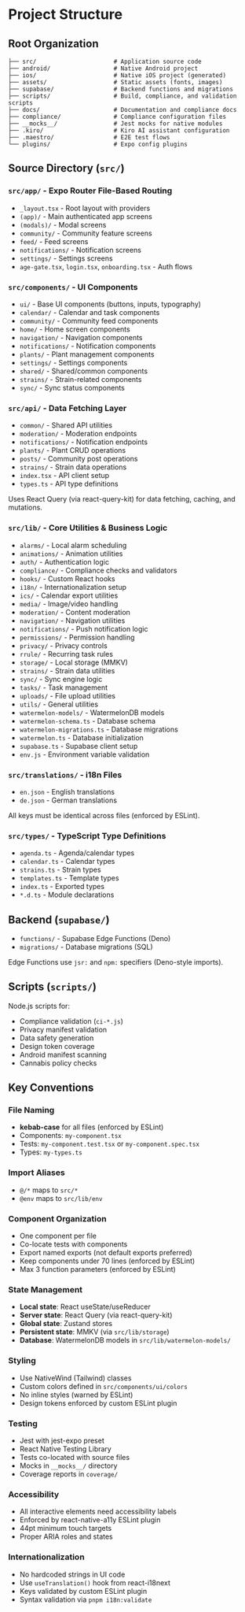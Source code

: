 # Project Structure

## Root Organization

```
├── src/                      # Application source code
├── android/                  # Native Android project
├── ios/                      # Native iOS project (generated)
├── assets/                   # Static assets (fonts, images)
├── supabase/                 # Backend functions and migrations
├── scripts/                  # Build, compliance, and validation scripts
├── docs/                     # Documentation and compliance docs
├── compliance/               # Compliance configuration files
├── __mocks__/                # Jest mocks for native modules
├── .kiro/                    # Kiro AI assistant configuration
├── .maestro/                 # E2E test flows
└── plugins/                  # Expo config plugins
```

## Source Directory (`src/`)

### `src/app/` - Expo Router File-Based Routing

- `_layout.tsx` - Root layout with providers
- `(app)/` - Main authenticated app screens
- `(modals)/` - Modal screens
- `community/` - Community feature screens
- `feed/` - Feed screens
- `notifications/` - Notification screens
- `settings/` - Settings screens
- `age-gate.tsx`, `login.tsx`, `onboarding.tsx` - Auth flows

### `src/components/` - UI Components

- `ui/` - Base UI components (buttons, inputs, typography)
- `calendar/` - Calendar and task components
- `community/` - Community feed components
- `home/` - Home screen components
- `navigation/` - Navigation components
- `notifications/` - Notification components
- `plants/` - Plant management components
- `settings/` - Settings components
- `shared/` - Shared/common components
- `strains/` - Strain-related components
- `sync/` - Sync status components

### `src/api/` - Data Fetching Layer

- `common/` - Shared API utilities
- `moderation/` - Moderation endpoints
- `notifications/` - Notification endpoints
- `plants/` - Plant CRUD operations
- `posts/` - Community post operations
- `strains/` - Strain data operations
- `index.tsx` - API client setup
- `types.ts` - API type definitions

Uses React Query (via react-query-kit) for data fetching, caching, and mutations.

### `src/lib/` - Core Utilities & Business Logic

- `alarms/` - Local alarm scheduling
- `animations/` - Animation utilities
- `auth/` - Authentication logic
- `compliance/` - Compliance checks and validators
- `hooks/` - Custom React hooks
- `i18n/` - Internationalization setup
- `ics/` - Calendar export utilities
- `media/` - Image/video handling
- `moderation/` - Content moderation
- `navigation/` - Navigation utilities
- `notifications/` - Push notification logic
- `permissions/` - Permission handling
- `privacy/` - Privacy controls
- `rrule/` - Recurring task rules
- `storage/` - Local storage (MMKV)
- `strains/` - Strain data utilities
- `sync/` - Sync engine logic
- `tasks/` - Task management
- `uploads/` - File upload utilities
- `utils/` - General utilities
- `watermelon-models/` - WatermelonDB models
- `watermelon-schema.ts` - Database schema
- `watermelon-migrations.ts` - Database migrations
- `watermelon.ts` - Database initialization
- `supabase.ts` - Supabase client setup
- `env.js` - Environment variable validation

### `src/translations/` - i18n Files

- `en.json` - English translations
- `de.json` - German translations

All keys must be identical across files (enforced by ESLint).

### `src/types/` - TypeScript Type Definitions

- `agenda.ts` - Agenda/calendar types
- `calendar.ts` - Calendar types
- `strains.ts` - Strain types
- `templates.ts` - Template types
- `index.ts` - Exported types
- `*.d.ts` - Module declarations

## Backend (`supabase/`)

- `functions/` - Supabase Edge Functions (Deno)
- `migrations/` - Database migrations (SQL)

Edge Functions use `jsr:` and `npm:` specifiers (Deno-style imports).

## Scripts (`scripts/`)

Node.js scripts for:

- Compliance validation (`ci-*.js`)
- Privacy manifest validation
- Data safety generation
- Design token coverage
- Android manifest scanning
- Cannabis policy checks

## Key Conventions

### File Naming

- **kebab-case** for all files (enforced by ESLint)
- Components: `my-component.tsx`
- Tests: `my-component.test.tsx` or `my-component.spec.tsx`
- Types: `my-types.ts`

### Import Aliases

- `@/*` maps to `src/*`
- `@env` maps to `src/lib/env`

### Component Organization

- One component per file
- Co-locate tests with components
- Export named exports (not default exports preferred)
- Keep components under 70 lines (enforced by ESLint)
- Max 3 function parameters (enforced by ESLint)

### State Management

- **Local state**: React useState/useReducer
- **Server state**: React Query (via react-query-kit)
- **Global state**: Zustand stores
- **Persistent state**: MMKV (via `src/lib/storage`)
- **Database**: WatermelonDB models in `src/lib/watermelon-models/`

### Styling

- Use NativeWind (Tailwind) classes
- Custom colors defined in `src/components/ui/colors`
- No inline styles (warned by ESLint)
- Design tokens enforced by custom ESLint plugin

### Testing

- Jest with jest-expo preset
- React Native Testing Library
- Tests co-located with source files
- Mocks in `__mocks__/` directory
- Coverage reports in `coverage/`

### Accessibility

- All interactive elements need accessibility labels
- Enforced by react-native-a11y ESLint plugin
- 44pt minimum touch targets
- Proper ARIA roles and states

### Internationalization

- No hardcoded strings in UI code
- Use `useTranslation()` hook from react-i18next
- Keys validated by custom ESLint plugin
- Syntax validation via `pnpm i18n:validate`
